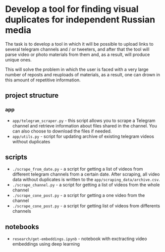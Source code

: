 # Develop a tool for finding visual duplicates for independent Russian media

The task is to develop a tool in which it will be possible to upload links to several telegram channels and / or tweeters, and after that the tool will parse video or photo materials from them and, as a result, will produce unique ones.

This will solve the problem in which the user is faced with a very large number of reposts and reuploads of materials, as a result, one can drown in this amount of repetitive information.

## project structure
### app
- `app/telegram_scraper.py` - this script allows you to scrape a Telegram channel and retrieve information about files shared in the channel. You can also choose to download the files if needed.
- `app/utils.py` - script for updating archive of existing telegram videos without duplicates

## scripts
- `./scrape_from_date.py` - a script for getting a list of videos from different telegram channels from a certain date. After scraping, all video data without duplicates is written to the `app/scraping_data/archive.csv`.
- `./scrape_channel.py` - a script for getting a list of videos from the whole channel
- `./scrape_cone_post.py` - a script for getting a one video from the channel
- `./scrape_cone_post.py` - a script for getting list of videos from differents channels

## notebooks
- `research/get-embeddings.ipynb` - notebook with exctracting video embeddings using deep learning


